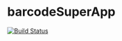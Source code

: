 # barcodeSuperApp
[![Build Status](https://travis-ci.org/pr0ves/barcodeSuperApp.svg?branch=develop)](https://travis-ci.org/pr0ves/barcodeSuperApp)
